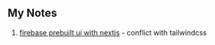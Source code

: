 ## My Notes

1. [firebase prebuilt ui with nextjs](https://dev.to/menard_codes/next-js-sign-in-page-with-firebase-ui-and-firebase-auth-5375) - conflict with tailwindcss